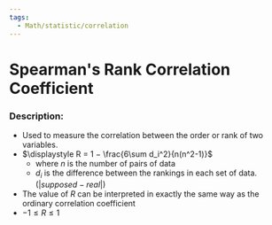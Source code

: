 ```yaml
---
tags:
  - Math/statistic/correlation
---
```

# Spearman's Rank Correlation Coefficient
### Description:
- Used to measure the correlation between the order or rank of two variables.  
- $\displaystyle R = 1 − \frac{6\sum d_i^2}{n(n^2-1)}$ 
	- where $n$ is the number of pairs of data
	- $d_i$ is the difference between the rankings in each set of data. ($|supposed-real|$)
- The value of $R$ can be interpreted in exactly the same way as the ordinary correlation coefficient
- $−1 ≤ R ≤ 1$